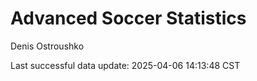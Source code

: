# Advanced Soccer Statistics
Denis Ostroushko

<!-- gfm -->

Last successful data update: 2025-04-06 14:13:48 CST
